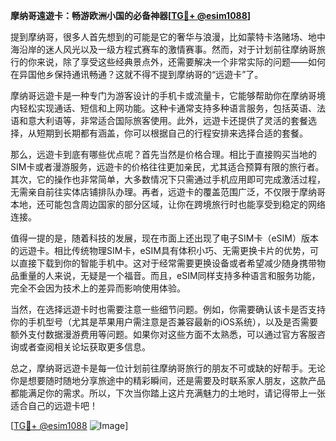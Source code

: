 **摩纳哥遠遊卡：畅游欧洲小国的必备神器[[TG💪+ @esim1088](https://t.me/s/esim1088)]**

提到摩纳哥，很多人首先想到的可能是它的奢华与浪漫，比如蒙特卡洛赌场、地中海沿岸的迷人风光以及一级方程式赛车的激情赛事。然而，对于计划前往摩纳哥旅行的你来说，除了享受这些经典景点外，还需要解决一个非常实际的问题——如何在异国他乡保持通讯畅通？这就不得不提到摩纳哥的“远遊卡”了。

摩纳哥远遊卡是一种专门为游客设计的手机卡或流量卡，它能够帮助你在摩纳哥境内轻松实现通话、短信和上网功能。这种卡通常支持多种语言服务，包括英语、法语和意大利语等，非常适合国际旅客使用。此外，远遊卡还提供了灵活的套餐选择，从短期到长期都有涵盖，你可以根据自己的行程安排来选择合适的套餐。

那么，远遊卡到底有哪些优点呢？首先当然是价格合理。相比于直接购买当地的SIM卡或者漫游服务，远遊卡的价格往往更加亲民，尤其适合预算有限的旅行者。其次，它的操作也非常简单，大多数情况下只需通过手机应用即可完成激活过程，无需亲自前往实体店铺排队办理。再者，远遊卡的覆盖范围广泛，不仅限于摩纳哥本地，还可能包含周边国家的部分区域，让你在跨境旅行时也能享受到稳定的网络连接。

值得一提的是，随着科技的发展，现在市面上还出现了电子SIM卡（eSIM）版本的远遊卡。相比传统物理SIM卡，eSIM具有体积小巧、无需更换卡片的优势，可以直接下载到你的智能手机中。这对于经常需要更换设备或者希望减少随身携带物品重量的人来说，无疑是一个福音。而且，eSIM同样支持多种语言和服务功能，完全不会因为技术上的差异而影响使用体验。

当然，在选择远遊卡时也需要注意一些细节问题。例如，你需要确认该卡是否支持你的手机型号（尤其是苹果用户需注意是否兼容最新的iOS系统），以及是否需要额外支付数据漫游费用等问题。如果你对这些方面不太熟悉，可以通过官方客服咨询或者查阅相关论坛获取更多信息。

总之，摩纳哥远遊卡是每一位计划前往摩纳哥旅行的朋友不可或缺的好帮手。无论你是想要随时随地分享旅途中的精彩瞬间，还是需要及时联系家人朋友，这款产品都能满足你的需求。所以，下次当你踏上这片充满魅力的土地时，请记得带上一张适合自己的远遊卡吧！

[[TG💪+ @esim1088](https://t.me/s/esim1088) ![Image](https://i.postimg.cc/4NQfJmqS/Snipaste-2025-05-13-00-14-12.png)]
